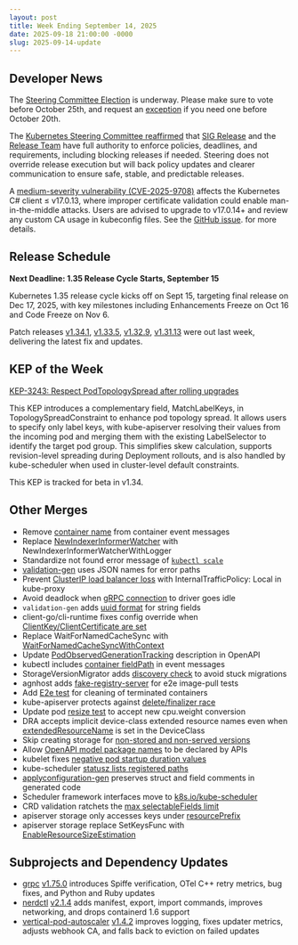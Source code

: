 ```yaml
---
layout: post
title: Week Ending September 14, 2025
date: 2025-09-18 21:00:00 -0000
slug: 2025-09-14-update
---
```


## Developer News

The [Steering Committee Election](https://elections.k8s.io/app/elections/steering---2025) is underway.  Please make sure to vote before October 25th, and request an [exception](https://github.com/kubernetes/community/tree/master/elections/steering/2025#voter-exception) if you need one before October 20th.

The [Kubernetes Steering Committee reaffirmed](https://groups.google.com/a/kubernetes.io/g/dev/c/cszZqxoUyWY) that [SIG Release](https://github.com/kubernetes/community/blob/master/sig-release/charter.md) and the [Release Team](https://github.com/kubernetes/sig-release/blob/master/release-team/README.md) have full authority to enforce policies, deadlines, and requirements, including blocking releases if needed. Steering does not override release execution but will back policy updates and clearer communication to ensure safe, stable, and predictable releases.

A [medium-severity vulnerability (CVE-2025-9708)](https://github.com/kubernetes/kubernetes/issues/134063) affects the Kubernetes C# client ≤ v17.0.13, where improper certificate validation could enable man-in-the-middle attacks. Users are advised to upgrade to v17.0.14+ and review any custom CA usage in kubeconfig files. See the [GitHub issue](https://github.com/kubernetes/kubernetes/issues/134063). for more details.

## Release Schedule

**Next Deadline: 1.35 Release Cycle Starts, September 15**

Kubernetes 1.35 release cycle kicks off on Sept 15, targeting final release on Dec 17, 2025, with key milestones including Enhancements Freeze on Oct 16 and Code Freeze on Nov 6.

Patch releases [v1.34.1](https://github.com/kubernetes/kubernetes/blob/master/CHANGELOG/CHANGELOG-1.34.md), [v1.33.5](https://github.com/kubernetes/kubernetes/blob/master/CHANGELOG/CHANGELOG-1.33.md), [v1.32.9](https://github.com/kubernetes/kubernetes/blob/master/CHANGELOG/CHANGELOG-1.32.md), [v1.31.13](https://github.com/kubernetes/kubernetes/blob/master/CHANGELOG/CHANGELOG-1.31.md) were out last week, delivering the latest fix and updates.

## KEP of the Week

[KEP-3243: Respect PodTopologySpread after rolling upgrades](https://github.com/kubernetes/enhancements/blob/master/keps/sig-scheduling/3243-respect-pod-topology-spread-after-rolling-upgrades/README.md#kep-3243-respect-podtopologyspread-after-rolling-upgrades)

This KEP introduces a complementary field, MatchLabelKeys, in TopologySpreadConstraint to enhance pod topology spread. It allows users to specify only label keys, with kube-apiserver resolving their values from the incoming pod and merging them with the existing LabelSelector to identify the target pod group. This simplifies skew calculation, supports revision-level spreading during Deployment rollouts, and is also handled by kube-scheduler when used in cluster-level default constraints.

This KEP is tracked for beta in v1.34.

## Other Merges

* Remove [container name](https://github.com/kubernetes/kubernetes/pull/134043) from container event messages
* Replace [NewIndexerInformerWatcher](https://github.com/kubernetes/kubernetes/pull/134018) with NewIndexerInformerWatcherWithLogger
* Standardize not found error message of [`kubectl scale`](https://github.com/kubernetes/kubernetes/pull/134017)
* [validation-gen](https://github.com/kubernetes/kubernetes/pull/133973) uses JSON names for error paths
* Prevent [ClusterIP load balancer loss](https://github.com/kubernetes/kubernetes/pull/133953) with InternalTrafficPolicy: Local in kube-proxy
* Avoid deadlock when [gRPC connection](https://github.com/kubernetes/kubernetes/pull/133926) to driver goes idle
* `validation-gen` adds [uuid format](https://github.com/kubernetes/kubernetes/pull/133948) for string fields
* client-go/cli-runtime fixes config override when [ClientKey/ClientCertificate are set](https://github.com/kubernetes/kubernetes/pull/133917)
* Replace WaitForNamedCacheSync with [WaitForNamedCacheSyncWithContext](https://github.com/kubernetes/kubernetes/pull/133904)
* Update [PodObservedGenerationTracking](https://github.com/kubernetes/kubernetes/pull/133883) description in OpenAPI
* kubectl includes [container fieldPath](https://github.com/kubernetes/kubernetes/pull/133627) in event messages
* StorageVersionMigrator adds [discovery check](https://github.com/kubernetes/kubernetes/pull/133612) to avoid stuck migrations
* agnhost adds [fake-registry-server](https://github.com/kubernetes/kubernetes/pull/133272) for e2e image-pull tests
* Add [E2e test](https://github.com/kubernetes/kubernetes/pull/129240/files) for cleaning of terminated containers
* kube-apiserver protects against [delete/finalizer race](https://github.com/kubernetes/kubernetes/pull/129768)
* Update pod [resize test](https://github.com/kubernetes/kubernetes/pull/132791) to accept new cpu.weight conversion
* DRA accepts implicit device-class extended resource names even when [extendedResourceName](https://github.com/kubernetes/kubernetes/pull/133363) is set in the DeviceClass
* Skip creating storage for [non-stored and non-served versions](https://github.com/kubernetes/kubernetes/pull/130704)
* Allow [OpenAPI model package names](https://github.com/kubernetes/kubernetes/pull/131755) to be declared by APIs
* kubelet fixes [negative pod startup duration values](https://github.com/kubernetes/kubernetes/pull/131324)
* kube-scheduler [statusz lists registered paths](https://github.com/kubernetes/kubernetes/pull/132606)
* [applyconfiguration-gen](https://github.com/kubernetes/kubernetes/pull/132663) preserves struct and field comments in generated code
* Scheduler framework interfaces move to [k8s.io/kube-scheduler](https://github.com/kubernetes/kubernetes/pull/133172)
* CRD validation ratchets the [max selectableFields limit](https://github.com/kubernetes/kubernetes/pull/133187)
* apiserver storage only accesses keys under [resourcePrefix](https://github.com/kubernetes/kubernetes/pull/133871)
* apiserver storage replace SetKeysFunc with [EnableResourceSizeEstimation](https://github.com/kubernetes/kubernetes/pull/133886)

## Subprojects and Dependency Updates

* [grpc](https://github.com/grpc/grpc) [v1.75.0](https://github.com/grpc/grpc/releases/tag/v1.75.0) introduces Spiffe verification, OTel C++ retry metrics, bug fixes, and Python and Ruby updates
* [nerdctl](https://github.com/containerd/nerdctl) [v2.1.4](https://github.com/containerd/nerdctl/releases/tag/v2.1.4) adds manifest, export, import commands, improves networking, and drops containerd 1.6 support
* [vertical-pod-autoscaler](https://github.com/kubernetes/autoscaler/tree/master/vertical-pod-autoscaler) [v1.4.2](https://github.com/kubernetes/autoscaler/releases/tag/vertical-pod-autoscaler-1.4.2) improves logging, fixes updater metrics, adjusts webhook CA, and falls back to eviction on failed updates

